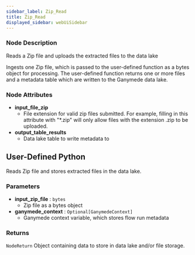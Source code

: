 ```yaml
---
sidebar_label: Zip_Read
title: Zip_Read
displayed_sidebar: webUiSidebar
---
```


### Node Description

Reads a Zip file and uploads the extracted files to the data lake

Ingests one Zip file, which is passed to the user-defined function as a bytes object
for processing.  The user-defined function returns one or more files and a metadata table
which are written to the Ganymede data lake.

### Node Attributes

- **input_file_zip**
  - File extension for valid zip files submitted.  For example, filling in this attribute with "*.zip" will only allow files with the extension .zip to be uploaded.
- **output_table_results**
  - Data lake table to write metadata to

## User-Defined Python

Reads Zip file and stores extracted files in the data lake.

### Parameters

- **input_zip_file** : `bytes`
    - Zip file as a bytes object
- **ganymede_context** : `Optional[GanymedeContext]`
    - Ganymede context variable, which stores flow run metadata

### Returns

`NodeReturn`
  Object containing data to store in data lake and/or file storage.